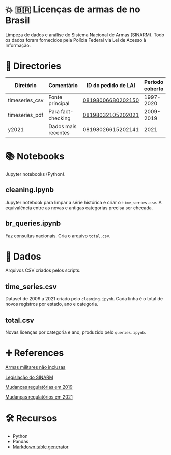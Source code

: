 # 💥 🇧🇷 Licenças de armas de no Brasil

Limpeza de dados e análise do Sistema Nacional de Armas (SINARM). Todo os dados foram fornecidos pela Polícia Federal via Lei de Acesso à Informação.

# 📁 Directories

| Diretório         | Comentário             | ID do pedido de LAI                                                                                                            | Período coberto | Formato | Data de publicação |
|----------------|---------------------|-----------------------------------------------------------------------------------------------------------------------|--------------|--------|------------------|
| timeseries_csv | Fonte principal         | [08198006680202150](http://www.consultaesic.cgu.gov.br/busca/dados/Lists/Pedido/Item/displayifs.aspx?ID=1530523)      | 1997-2020    | CSV    | 03/2021          |
| timeseries_pdf | Para fact-checking | [08198032105202021](www.consultaesic.cgu.gov.br/busca/dados/Lists/Pedido/Item/displayifs.aspx?ID=1415871)             | 2009-2019    | PDF    | 10/2020          |
| y2021          | Dados mais recentes    | 08198026615202141 | 2021         | CSV    | 08/2021          |    |

# 📚 Notebooks

Jupyter notebooks (Python).

## cleaning.ipynb

Jupyter notebook para limpar a série histórica e criar o `time_series.csv`. A equivalência entre as novas e antigas categorias precisa ser checada.

## br_queries.ipynb

Faz consultas nacionais. Cria o arquivo `total.csv`.

# 📝 Dados

Arquivos CSV criados pelos scripts.

## time_series.csv

Dataset de 2009 a 2021 criado pelo `cleaning.ipynb`. Cada linha é o total de novos registros por estado, ano e categoria.

## total.csv

Novas licenças por categoria e ano, produzido pelo `queries.ipynb`.

# ➕ References

[Armas militares não inclusas](http://soudapaz.org/noticias/o-globo-exercito-ignora-norma-e-nao-integra-sistema-de-armas-ao-da-policia-federal/)

[Legislação do SINARM](https://www.gov.br/mj/pt-br/acesso-a-informacao/atuacao-internacional/legislacao-traduzida/lei_n_10-826_de_22_de_dezembro_de_2003_eng-docx.pdf#page=3)

[Mudanças regulatórias em 2019](https://g1.globo.com/politica/noticia/2019/05/22/veja-o-que-muda-no-novo-decreto-para-a-posse-e-porte-de-armas-no-pais.ghtml)

[Mudanças regulatórios em 2021](https://www.metropoles.com/brasil/governo-altera-decretos-e-amplia-facilidades-para-acessar-arma-de-fogo)

# 🛠️ Recursos

- Python
- Pandas 
- [Markdown table generator](https://www.tablesgenerator.com/markdown_tables)

